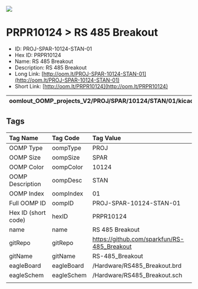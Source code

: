 


  
![][im]
# PRPR10124 > RS 485 Breakout

- ID: PROJ-SPAR-10124-STAN-01
- Hex ID: PRPR10124
- Name: RS 485 Breakout
- Description: RS 485 Breakout
- Long Link: [http://oom.lt/PROJ-SPAR-10124-STAN-01](http://oom.lt/PROJ-SPAR-10124-STAN-01)
- Short Link: [http://oom.lt/PRPR10124](http://oom.lt/PRPR10124)
  

|oomlout_OOMP_projects_V2/PROJ/SPAR/10124/STAN/01/kicadPcb3dFront.png|oomlout_OOMP_projects_V2/PROJ/SPAR/10124/STAN/01/kicadPcb3dBack.png|oomlout_OOMP_projects_V2/PROJ/SPAR/10124/STAN/01/kicadPcb3d.png||
| :---: | :---: | :---: | :---: |

## Tags
  

|Tag Name|Tag Code|Tag Value|
| :--- | :--- | :--- |
|OOMP Type|oompType|PROJ|
|OOMP Size|oompSize|SPAR|
|OOMP Color|oompColor|10124|
|OOMP Description|oompDesc|STAN|
|OOMP Index|oompIndex|01|
|Full OOMP ID|oompID|PROJ-SPAR-10124-STAN-01|
|Hex ID (short code)|hexID|PRPR10124|
|name|name|RS 485 Breakout|
|gitRepo|gitRepo|https://github.com/sparkfun/RS-485_Breakout|
|gitName|gitName|RS-485_Breakout|
|eagleBoard|eagleBoard|/Hardware/RS485_Breakout.brd|
|eagleSchem|eagleSchem|/Hardware/RS485_Breakout.sch|
||||



[im]: PROJ/SPAR/10124/STAN/01/kicadPcb3d_450.png

